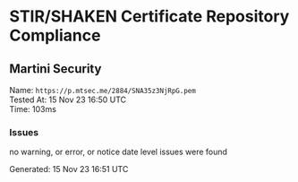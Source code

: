 # STIR/SHAKEN Certificate Repository Compliance

## Martini Security

Name: `https://p.mtsec.me/2884/SNA35z3NjRpG.pem`\
Tested At: 15 Nov 23 16:50 UTC\
Time: 103ms

### Issues

no warning, or error, or notice date level issues were found

Generated: 15 Nov 23 16:51 UTC